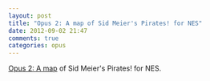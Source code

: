 ```yaml
---
layout: post
title: "Opus 2: A map of Sid Meier's Pirates! for NES"
date: 2012-09-02 21:47
comments: true
categories: opus
---
```

[Opus 2: A map](http://sluicing.net/opus/2/pirates-map.png) of Sid Meier's Pirates! for NES.

